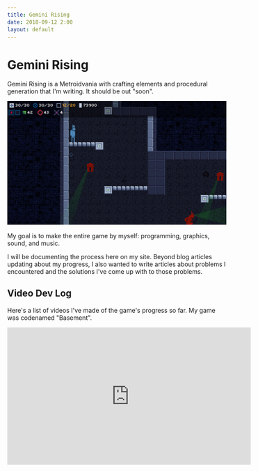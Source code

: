```yaml
---
title: Gemini Rising
date: 2018-09-12 2:00
layout: default
---
```


# Gemini Rising

Gemini Rising is a Metroidvania with crafting elements and procedural generation that I'm writing. It should be out "soon".

![Neato screenshot of game](/assets/gr/screenshot-2018-09-12.png "Screenshot as of 2018-09-12")

My goal is to make the entire game by myself: programming, graphics, sound, and music.

I will be documenting the process here on my site. Beyond blog articles updating about my progress, I also wanted to write articles about problems I encountered and the solutions I've come up with to those problems.

## Video Dev Log

Here's a list of videos I've made of the game's progress so far. My game was codenamed "Basement".

<iframe width="560" height="315" src="https://www.youtube.com/embed/videoseries?list=PLQuDSztE3xlPBszv48dtN3TFsKUP9s_mO" frameborder="0" allow="autoplay; encrypted-media" allowfullscreen></iframe>


